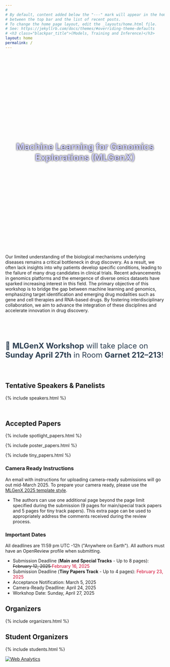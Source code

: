 ```yaml
---
#
# By default, content added below the "---" mark will appear in the home page
# between the top bar and the list of recent posts.
# To change the home page layout, edit the _layouts/home.html file.
# See: https://jekyllrb.com/docs/themes/#overriding-theme-defaults
# <h3 class="blackpar_title">(Models, Training and Inference)</h3>
layout: home
permalink: /
---
```

<div style="display: flex; align-items: center; justify-content: center; background: url('images/header.jpg') no-repeat; background-size: cover; user-select: none; height: 600px; padding: 0;">
    <h1 class="blackpar_title" style="text-align: center; font-weight: bold; line-height: 1.2; text-shadow: 0px 0px 5px black; color:#CCCCFF">Machine Learning for Genomics Explorations (MLGenX)</h1>
</div>


<!--starts inverted2 colors-->
<div class="inverted2">

<br>
<p>
Our limited understanding of the biological mechanisms underlying diseases remains a critical
bottleneck in drug discovery. As a result, we often lack insights into why patients develop specific conditions,
leading to the failure of many drug candidates in clinical trials. Recent advancements in genomics platforms
and the emergence of diverse omics datasets have sparked increasing interest in this field. The primary
objective of this workshop is to bridge the gap between machine learning and genomics, emphasizing target
identification and emerging drug modalities such as gene and cell therapies and RNA-based drugs. By
fostering interdisciplinary collaboration, we aim to advance the integration of these disciplines and accelerate
innovation in drug discovery.</p>
<br>
</div>

<!--starts inverted colors-->
<div class="inverted">
<br>

<br>
<!-- Call for Papers -->
<!-- <h2 class="blackpar_title" id="call_for_papers">Call for Papers</h2> -->

<!-- <p>
This year, the workshop will feature three distinct tracks designed to welcome a diverse array of researchers
in the field of machine learning and biology: the Main Track including application and ML topics, the
Special Track on LLMs and Agentic AI, and the Tiny Papers Track. Papers in the main and the special tracks must be prepared and submitted as a single file: 8 pages for the paper, with unlimited pages for references, the impact statement, and appendices.
</p>
<p>
Both contributions introducing new ML methods to existing problems and those that highlighting and explaining open problems are welcome. 
We also encourage submissions related to application of molecular biology, including but not limited to, single-cell RNA analysis, bulk RNA studies, proteomics, and microscopy imaging of cells and/or tissues.
</p>
<p>
We consider a broad range of subject areas including but not limited to the following topics.
</p> -->

<!--
<ul>
    <li>
	<u><b>Biological sequence design</b></u>: Prediction and optimization of biological sequences, incorporating constraints and prior knowledge
    </li>
	<ul>
	    <li>
	        Effectively miniaturize DNA/RNA/Protein sequences while preserving their key properties
	    </li>
	    <li>
	        Multi-omics-based sequence design
	    </li>
	    <li>
		Modeling long-range sequence interactions
	    </li>
	    <li>
		Tissue/cell-type specific sequence design
	    </li>
	</ul>

    <li>
	<u><b>Inferring cellular communication via cell states and organization in tissues</b></u>: Causal representation learning to model cell states and cellular communities 
    </li>
	<ul>

	    <li>
		Multi-omics data integration (single cell, spatial transcriptomics)
	    </li>
	    <li>
		Cell-cell interactions inference
	    </li>
	    <li>
		Mechanistic modeling of cells in their context to infer cellular function
	    </li>
	    <li>
		Modeling long-range interactions in single-cell and spatial omics
	    </li>
	</ul>

    <li>
	<u><b>Perturbative biology</b></u>: Interpretable and foundation models to understand cellular responses to perturbations
    </li>
	<ul>

	    <li>
		Translating genetic perturbations to understandable and actionable molecular changes
	    </li>
	    <li>
		Causal reasoning for learning gene regulatory networks
	    </li>
	    <li>
		Integrating multimodal perturbation readouts (transcriptomic and phenotypic) to better characterize the broader molecular effects
	    </li>
	    <li>
		Large-scale foundation models for predicting transcriptional outcomes of novel perturbations
	    </li>
	    <li>
		Generalizability of perturbation predictive models across cell lines and cellular contexts
	    </li>
	</ul>
</ul>

<h5>From first principles: AI for Genomics Exploration</h5>
-->
<!-- <p><b>Main Track</b>:</p>
<ul>
    <li>Foundation models for genomics
    </li>
    <li>Biological sequence design
    </li>
    <li>Interpretability and Generalizability in genomics
    </li>
    <li>Causal representation learning
    </li>
    <li>Perturbation biology
    </li>
    <li>Modeling long-range dependencies in sequences, single-cell and spatial omics
    </li>
    <li>Integrating multimodal perturbation readouts
    </li>
    <li>Active learning in genomics
    </li>
    <li>Generative models in Biology
    </li>
    <li>Multimodal representation learning
    </li>
    <li>Uncertainty quantification
    </li>
    <li>Optimal transport
    </li>
    <li>Experimental design for Biology
    </li>
    <li>Graph neural network and knowledge graph
    </li>
    <li>New datasets and benchmarks for genomics explorations
    </li>
</ul>

<p><b>Special Track on LLMs and Agentic AI</b>:</p>
<ul>
    <li>Pre-training multi-omics models
    </li>
    <li>Synthetic data generation and data quality for pre-training, fine-tuning and instruction tuning
    </li>
    <li>Fine-tuning (SFT, RLHF, RL with lab feedback, ...) on novel tasks
    </li>
    <li>In-context learning with large-context models
    </li>
    <li>Reasoning through prompt engineering or architectural design
    </li>
    <li>Interpretability and uncertainty quantification
    </li>
    <li>Knowledge retrieval (RAG, knowledge graph, ...)
    </li>
    <li>Efficient interactive system designs (agents, humans, and biological tools)
    </li>
    <li>Training/fine-tuning LLM-powered design and planning engine
    </li>
</ul> -->

<!-- <p><b>Tiny Papers Track</b>:</p>
<p>This year, ICLR is discontinuing the separate “Tiny Papers” track, and is instead requiring each workshop to accept short (3-4 pages in ICLR format) paper submissions, with an eye towards inclusion; see ​​<a href="https://iclr.cc/Conferences/2025/CallForTinyPapers">https://iclr.cc/Conferences/2025/CallForTinyPapers</a> for more details. Authors of these papers will be earmarked for potential funding from ICLR, but need to submit a separate application for Financial Assistance that evaluates their eligibility. This application for Financial Assistance to attend ICLR 2025 will become available on <a href="https://iclr.cc/Conferences/2025/">https://iclr.cc/Conferences/2025/</a> at the beginning of February and close on March 2nd.</p> -->



<!-- <h3 class="blackpar_title">Submission Instructions</h3>
<p>
Similar to the main ICLR conference, submissions will be double blind.  
We use <a href="https://openreview.net/group?id=ICLR.cc/2025/Workshop/MLGenX#tab-your-consoles">OpenReview</a> to host papers. There will be a strict upper limit of 8 pages for the main text of the submission in the main and special tracks, and 4 pages for the main text of the submission in the tiny paper track, with unlimited additional pages for citations and appendices. To prepare your submission, please use the <a href="https://github.com/ICLR/Master-Template/raw/master/iclr2025.zip">ICLR template style</a>.
</p>
<p>
Submissions that are identical to versions that have been previously published, or accepted to the main ICLR conference are not allowed. However, papers that cite previous related work by the authors and papers that have appeared on non-peer reviewed websites (like arXiv) do not violate the policy. Submission of the paper to archival repositories such as arXiv is allowed during the review period.
</p>
<p>
<b>Note:</b><span style="color: #D2042D"> Authors are permitted to submit works that are currently under review by other venues. Additionally, accepted papers are not considered archival and can be subsequently published in other conferences or journals.</span> 
</p>
<p>
We plan to offer <b>Best Paper</b> Award(s), and exceptional submissions will be chosen for oral presentations. Please note that while our workshop is not archival, accepted papers will be featured on the workshop website.
</p>

<p> <b>Note:</b> Official reviews are anonymous, and unlike the main  conference, the papers and reviews are not made public until acceptance!</p> -->




<!--
<h3 class="blackpar_title">Workshop Registration</h3>
<p>
Whether you're a seasoned professional or a curious enthusiast, all are welcome to attend! Don't worry if you don't have an accepted paper – participation is open to everyone.</p>

<p> If you have already registered for ICLR, you can join us at the MLGenX workshop. However, if you're solely interested in the workshop, you can still participate in the MLGenX workshop by registering for the "Saturday Workshop 1 Day Pass". Please visit <a href="https://iclr.cc/Register/view-registration">this link</a> to secure your spot. </p>

<p>We look forward to meeting you in Singapore!
</p> -->


<!-- Basic Information -->
<p style="font-weight: 400; font-size: 1.5rem; color: #2c3e50;">
  📢 <strong>MLGenX Workshop</strong> will take place on <strong>Sunday April 27th</strong> in Room <strong>Garnet 212–213</strong>!
</p>

<!-- Speakers -->
<br>
<h2 class="blackpar_title" id="speakers">Tentative Speakers & Panelists</h2>
<p>
{% include speakers.html %}
</p>



<!-- Accepted Papers -->
<br>
<h2 class="blackpar_title" id="papers">Accepted Papers</h2>
<p>
{% include spotlight_papers.html %}
</p>
<p>
{% include poster_papers.html %}
</p>
<p>
{% include tiny_papers.html %}
</p>

<h3 class="blackpar_title">Camera Ready Instructions</h3>
<p>
An email with instructions for uploading camera-ready submissions will go out mid-March 2025. To prepare your camera ready, please use the <a href="https://github.com/Namkyeong/mlgenx.github.io/raw/refs/heads/main/latex_templates/MLGenX_Formatting_Instructions.zip" download>MLGenX 2025 template style</a>.
</p>
<ul>
    <li>The authors can use one additional page beyond the page limit specified during the submission (9 pages for main/special track papers and 5 pages for tiny track papers). This extra page can be used to appropriately address the comments received during the review process.
    </li>
</ul>
<!--
<h3 class="blackpar_title">Call for Reviewers</h3>
<p>
We are looking for reviewers with expertise in machine learning or computational biology. If you are interested in joining us, kindly complete this <a href="https://forms.gle/tZoUCQJXYHVjSe6Z8">form</a>.
</p> -->

<h3 class="blackpar_title" id="dates">Important Dates</h3>
<p>
All deadlines are 11:59 pm UTC -12h ("Anywhere on Earth"). All authors must have an OpenReview profile when submitting.
<p>
<ul>
    <li>Submission Deadline (<b>Main and Special Tracks</b> - Up to 8 pages): <del> February 12, 2025 </del> <span style="color: #D2042D"> February 16, 2025 </span></li>
    <li>Submission Deadline (<b>Tiny Papers Track</b> - Up to 4 pages): <span style="color: #D2042D">February 23, 2025 </span></li>
    <li>Acceptance Notification: March 5, 2025 </li>
    <li>Camera-Ready Deadline: April 24, 2025 </li>
    <li>Workshop Date: Sunday, April 27, 2025 </li>
</ul>
</p>

<!-- Organizers -->
<h2 class="blackpar_title" id="organizers">Organizers</h2>
<p>
{% include organizers.html %}
</p>

<!-- Organizers -->
<h2 class="blackpar_title" id="students">Student Organizers</h2>
<p>
{% include students.html %}
</p>




<!--
<h2 class="blackpar_title">Sponsor</h2>
<div class="row">
    <div class="col">
        <center>
            <img src="">
        </center>
    </div>
    <div class="col">
        <center>
            <img src="" width="250px">
        </center>
    </div>
</div>-->


<!--ends inverted colors-->
<!-- Default Statcounter code for mlgenx
https://mlgenx-workshop.github.io/ -->
<script type="text/javascript">
var sc_project=12885210;
var sc_invisible=1;
var sc_security="21af2424";
</script>
<script type="text/javascript"
src="https://www.statcounter.com/counter/counter.js"
async></script>
<noscript><div class="statcounter"><a title="Web Analytics"
href="https://statcounter.com/" target="_blank"><img
class="statcounter"
src="https://c.statcounter.com/12885210/0/21af2424/1/"
alt="Web Analytics"
referrerPolicy="no-referrer-when-downgrade"></a></div></noscript>
<!-- End of Statcounter Code -->
